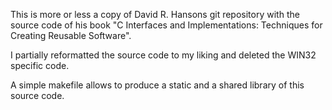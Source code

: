 This is more or less a copy of David R. Hansons git repository with the
source code of his book "C Interfaces and Implementations: Techniques for
Creating Reusable Software".

I partially reformatted the source code to my liking and deleted the WIN32
specific code.

A simple makefile allows to produce a static and a shared library of this
source code.

